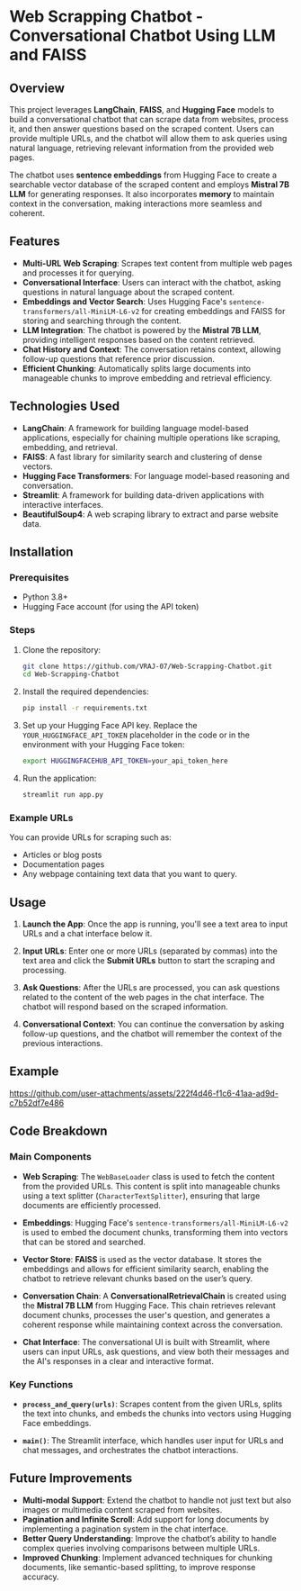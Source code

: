 # Web Scrapping Chatbot - Conversational Chatbot Using LLM and FAISS

## Overview

This project leverages **LangChain**, **FAISS**, and **Hugging Face** models to build a conversational chatbot that can scrape data from websites, process it, and then answer questions based on the scraped content. Users can provide multiple URLs, and the chatbot will allow them to ask queries using natural language, retrieving relevant information from the provided web pages.

The chatbot uses **sentence embeddings** from Hugging Face to create a searchable vector database of the scraped content and employs **Mistral 7B LLM** for generating responses. It also incorporates **memory** to maintain context in the conversation, making interactions more seamless and coherent.

## Features

- **Multi-URL Web Scraping**: Scrapes text content from multiple web pages and processes it for querying.
- **Conversational Interface**: Users can interact with the chatbot, asking questions in natural language about the scraped content.
- **Embeddings and Vector Search**: Uses Hugging Face's `sentence-transformers/all-MiniLM-L6-v2` for creating embeddings and FAISS for storing and searching through the content.
- **LLM Integration**: The chatbot is powered by the **Mistral 7B LLM**, providing intelligent responses based on the content retrieved.
- **Chat History and Context**: The conversation retains context, allowing follow-up questions that reference prior discussion.
- **Efficient Chunking**: Automatically splits large documents into manageable chunks to improve embedding and retrieval efficiency.

## Technologies Used

- **LangChain**: A framework for building language model-based applications, especially for chaining multiple operations like scraping, embedding, and retrieval.
- **FAISS**: A fast library for similarity search and clustering of dense vectors.
- **Hugging Face Transformers**: For language model-based reasoning and conversation.
- **Streamlit**: A framework for building data-driven applications with interactive interfaces.
- **BeautifulSoup4**: A web scraping library to extract and parse website data.

## Installation

### Prerequisites

- Python 3.8+
- Hugging Face account (for using the API token)

### Steps

1. Clone the repository:

    ```bash
    git clone https://github.com/VRAJ-07/Web-Scrapping-Chatbot.git
    cd Web-Scrapping-Chatbot
    ```

2. Install the required dependencies:

    ```bash
    pip install -r requirements.txt
    ```

3. Set up your Hugging Face API key. Replace the `YOUR_HUGGINGFACE_API_TOKEN` placeholder in the code or in the environment with your Hugging Face token:

    ```bash
    export HUGGINGFACEHUB_API_TOKEN=your_api_token_here
    ```

4. Run the application:

    ```bash
    streamlit run app.py
    ```

### Example URLs

You can provide URLs for scraping such as:

- Articles or blog posts
- Documentation pages
- Any webpage containing text data that you want to query.

## Usage

1. **Launch the App**: Once the app is running, you'll see a text area to input URLs and a chat interface below it.
   
2. **Input URLs**: Enter one or more URLs (separated by commas) into the text area and click the **Submit URLs** button to start the scraping and processing.

3. **Ask Questions**: After the URLs are processed, you can ask questions related to the content of the web pages in the chat interface. The chatbot will respond based on the scraped information.

4. **Conversational Context**: You can continue the conversation by asking follow-up questions, and the chatbot will remember the context of the previous interactions.


## Example 
https://github.com/user-attachments/assets/222f4d46-f1c6-41aa-ad9d-c7b52df7e486

## Code Breakdown

### Main Components

- **Web Scraping**: The `WebBaseLoader` class is used to fetch the content from the provided URLs. This content is split into manageable chunks using a text splitter (`CharacterTextSplitter`), ensuring that large documents are efficiently processed.
  
- **Embeddings**: Hugging Face's `sentence-transformers/all-MiniLM-L6-v2` is used to embed the document chunks, transforming them into vectors that can be stored and searched.

- **Vector Store**: **FAISS** is used as the vector database. It stores the embeddings and allows for efficient similarity search, enabling the chatbot to retrieve relevant chunks based on the user’s query.

- **Conversation Chain**: A **ConversationalRetrievalChain** is created using the **Mistral 7B LLM** from Hugging Face. This chain retrieves relevant document chunks, processes the user's question, and generates a coherent response while maintaining context across the conversation.

- **Chat Interface**: The conversational UI is built with Streamlit, where users can input URLs, ask questions, and view both their messages and the AI's responses in a clear and interactive format.

### Key Functions

- **`process_and_query(urls)`**: Scrapes content from the given URLs, splits the text into chunks, and embeds the chunks into vectors using Hugging Face embeddings.
  
- **`main()`**: The Streamlit interface, which handles user input for URLs and chat messages, and orchestrates the chatbot interactions.

## Future Improvements

- **Multi-modal Support**: Extend the chatbot to handle not just text but also images or multimedia content scraped from websites.
- **Pagination and Infinite Scroll**: Add support for long documents by implementing a pagination system in the chat interface.
- **Better Query Understanding**: Improve the chatbot’s ability to handle complex queries involving comparisons between multiple URLs.
- **Improved Chunking**: Implement advanced techniques for chunking documents, like semantic-based splitting, to improve response accuracy.
